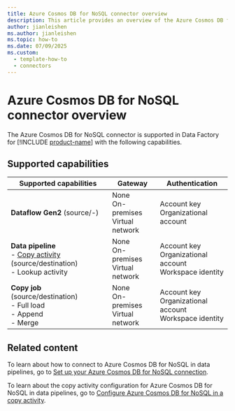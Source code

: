 ```yaml
---
title: Azure Cosmos DB for NoSQL connector overview
description: This article provides an overview of the Azure Cosmos DB for NoSQL connector in Microsoft Fabric.
author: jianleishen
ms.author: jianleishen
ms.topic: how-to
ms.date: 07/09/2025
ms.custom:
  - template-how-to
  - connectors
---
```


# Azure Cosmos DB for NoSQL connector overview

The Azure Cosmos DB for NoSQL connector is supported in Data Factory for [!INCLUDE [product-name](../includes/product-name.md)] with the following capabilities.

## Supported capabilities

| Supported capabilities                                                                 | Gateway                        | Authentication   |
|----------------------------------------------------------------------------------------|--------------------------------|------------------|
| **Dataflow Gen2** (source/-)                                                           | None<br> On-premises<br> Virtual network | Account key<br> Organizational account |
| **Data pipeline** <br>- [Copy activity](connector-azure-cosmosdb-for-nosql-copy-activity.md) (source/destination)<br>- Lookup activity        | None<br> On-premises<br> Virtual network | Account key<br> Organizational account<br> Workspace identity|
| **Copy job** (source/destination) <br>- Full load<br>- Append <br>- Merge|None<br> On-premises<br> Virtual network |Account key<br> Organizational account<br> Workspace identity|

## Related content

To learn about how to connect to Azure Cosmos DB for NoSQL in data pipelines, go to [Set up your Azure Cosmos DB for NoSQL connection](connector-azure-cosmosdb-for-nosql.md).

To learn about the copy activity configuration for Azure Cosmos DB for NoSQL in data pipelines, go to [Configure Azure Cosmos DB for NoSQL in a copy activity](connector-azure-cosmosdb-for-nosql-copy-activity.md).
